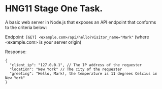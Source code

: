 # HNG11 Stage One Task.

A basic web server in Node.js that exposes an API endpoint that conforms to the criteria below:

Endpoint: `[GET] <example.com>/api/hello?visitor_name="Mark"` (where <example.com> is your server origin)

Response:

```
{
  "client_ip": "127.0.0.1", // The IP address of the requester
  "location": "New York" // The city of the requester
  "greeting": "Hello, Mark!, the temperature is 11 degrees Celcius in New York"
}
```
